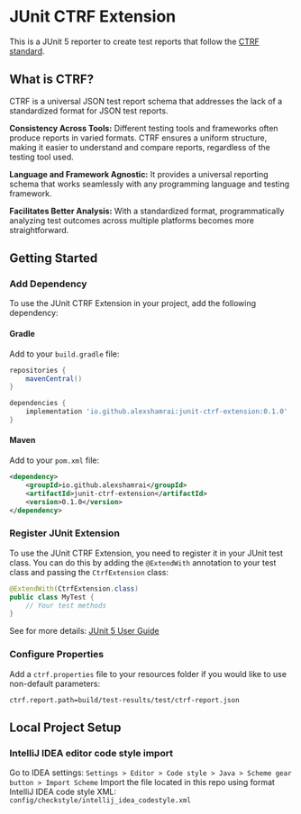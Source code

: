 # JUnit CTRF Extension

This is a JUnit 5 reporter to create test reports that follow the [CTRF standard](https://ctrf.io/).

## What is CTRF?

CTRF is a universal JSON test report schema that addresses the lack of a standardized format for JSON test reports.

**Consistency Across Tools:** Different testing tools and frameworks often produce reports in varied formats. CTRF ensures a uniform structure, making it easier to understand and compare reports, regardless of the testing tool used.

**Language and Framework Agnostic:** It provides a universal reporting schema that works seamlessly with any programming language and testing framework.

**Facilitates Better Analysis:** With a standardized format, programmatically analyzing test outcomes across multiple platforms becomes more straightforward.

## Getting Started

### Add Dependency

To use the JUnit CTRF Extension in your project, add the following dependency:

#### Gradle

Add to your `build.gradle` file:

```groovy
repositories {
    mavenCentral()
}

dependencies {
    implementation 'io.github.alexshamrai:junit-ctrf-extension:0.1.0'
}
```

#### Maven

Add to your `pom.xml` file:

```xml
<dependency>
    <groupId>io.github.alexshamrai</groupId>
    <artifactId>junit-ctrf-extension</artifactId>
    <version>0.1.0</version>
</dependency>
```

### Register JUnit Extension

To use the JUnit CTRF Extension, you need to register it in your JUnit test class. You can do this by adding the `@ExtendWith` annotation to your test class and passing the `CtrfExtension` class:

```java
@ExtendWith(CtrfExtension.class)
public class MyTest {
    // Your test methods
}
```

See for more details: [JUnit 5 User Guide](https://junit.org/junit5/docs/current/user-guide/#extensions)

### Configure Properties

Add a `ctrf.properties` file to your resources folder if you would like to use non-default parameters:

```properties
ctrf.report.path=build/test-results/test/ctrf-report.json
```

## Local Project Setup

### IntelliJ IDEA editor code style import
Go to IDEA settings:
`Settings > Editor > Code style > Java > Scheme gear button > Import Scheme`
Import the file located in this repo using format IntelliJ IDEA code style XML:
`config/checkstyle/intellij_idea_codestyle.xml`
